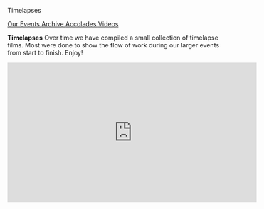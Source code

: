 Timelapses

<div class = "title-header">
  <p class="text-justify"> 
  <a href="/events"> Our Events </a> 
  <a href="/archives"> Archive </a>
   <a href="/accolades"> Accolades </a>
   <a href="/timelapse" class="current"> Videos </a>
  </p>
</div>

**Timelapses**
Over time we have compiled a small collection of timelapse films.
Most were done to show the flow of work during our larger events from
start to finish. Enjoy!

<iframe id='timelapses' width="560" height="315" src="https://www.youtube.com/embed/videoseries?list=PLPf4teTOq-8IfB5ejFZR3EHAX7P8BzawD" frameborder="0" allowfullscreen></iframe>

<!-- Timelapses that exist that we need to find:

### Lunar Gala 2012
* 93 MB MPEG-4 movie: [Lunar Gala 2012](/Time/lg2012.mp4")

### Fall Concert 2011
* 288 MB MPEG-4 movie: [Fall Concert 2011](/Time/fc2011.mp4)

### Lunar Gala 2010
* 80.3 MB MPEG-4 movie: [Lunar Gala 2010](/Time/LG2010.mp4)

### Greek Sing 2005
* 124 MB Quicktime movie: [Greek Sing 2005](/Time/GreekSing3.mov)

-->
